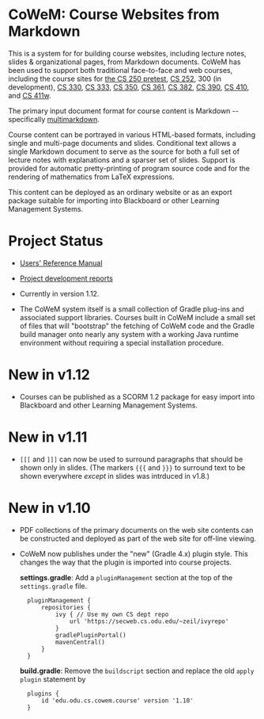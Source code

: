 # CoWeM: Course Websites from Markdown

This is a system for for building course websites, including lecture notes, 
slides & organizational pages, from Markdown documents. 
CoWeM has been used to support both traditional face-to-face and web courses, 
including the course sites
for [the CS 250 pretest](https://www.cs.odu.edu/~zeil/cs250PreTest/latest/), 
[CS 252](https://www.cs.odu.edu/~zeil/cs252/latest/),
300 (in development), 
[CS 330](https://www.cs.odu.edu/~tkennedy/cs330/s17/), 
[CS 333](https://www.cs.odu.edu/~zeil/cs333/latest/), 
[CS 350]((https://www.cs.odu.edu/~zeil/cs350/latest/)), 
[CS 361](https://www.cs.odu.edu/~zeil/cs361/latest/),
[CS 382](https://www.cs.odu.edu/~zeil/cs382/latest/),
[CS 390](https://www.cs.odu.edu/~zeil/cs390/latest/),
[CS 410](https://www.cs.odu.edu/~tkennedy/cs410/s17/), and
[CS 411w](https://www.cs.odu.edu/~tkennedy/cs411/s17/).

The primary input document format for course content is Markdown --
specifically [multimarkdown](http://fletcherpenney.net/multimarkdown/). 

Course content can be portrayed in various HTML-based formats,
including single and multi-page documents and slides. Conditional text allows
a single Markdown document to serve as the source for both a full set of lecture
notes with explanations and a sparser set of slides.  Support is provided
for automatic pretty-printing of program source code and for the rendering
of mathematics from LaTeX expressions.

This content can be deployed as an ordinary website or as an 
export package suitable for importing into Blackboard or other
Learning Management Systems.

# Project Status

* [Users' Reference Manual](https://www.cs.odu.edu/~zeil/cowem/Directory/outline/index.html)

* [Project development reports](http://www.cs.odu.edu/~zeil/gitlab/cowem/reports/reportsSummary/projectReports.html)

* Currently in version 1.12.
  
* The CoWeM system itself is a small collection of Gradle plug-ins and
  associated support libraries.  Courses built in CoWeM include a small
  set of files that will "bootstrap" the fetching of CoWeM code and the
  Gradle build manager onto nearly any system with a working Java runtime
  environment without requiring a special installation procedure.

# New in v1.12

* Courses can be published as a SCORM 1.2 package for easy import into
  Blackboard and other Learning Management Systems.

# New in v1.11

* `[[[` and `]]]` can now be used to surround paragraphs that should be
  shown only in slides.   (The markers `{{{` and `}}}` to surround text to
  be shown everywhere _except_ in slides was intrduced in v1.8.)


# New in v1.10

* PDF collections of the primary documents on the web site contents can be
  constructed and deployed as part of the web site for off-line viewing. 

* CoWeM now publishes under the "new" (Gradle 4.x) plugin style. This
  changes the way that the plugin is imported into course projects.
  
    __settings.gradle__: Add a `pluginManagement` section at the top of the
    `settings.gradle` file.
    
        pluginManagement {
            repositories {
                ivy { // Use my own CS dept repo
                    url 'https://secweb.cs.odu.edu/~zeil/ivyrepo'
                }
                gradlePluginPortal()        
                mavenCentral()
            }
        }
   
    __build.gradle__: Remove the `buildscript` section and replace the old
    `apply plugin` statement by
    
        plugins {
            id 'edu.odu.cs.cowem.course' version '1.10'
        }


